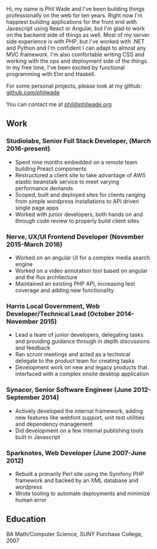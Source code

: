 <style>
	body {
		margin: 0 25%;
	}
</style>
Hi, my name is Phil Wade and I've been building things professionally on the web for ten years.
Right now I'm happiest building applications for the front end with Javascript using React or Angular, but I'm glad to work on the backend side of things as well.
Most of my server side experience is with PHP, but I've worked with .NET and Python and I'm confident I can adapt to almost any
MVC framework. I'm also comfortable writing CSS and working with the ops and deployment side of the things. In my free time, I've been excited by functional programming
with Elm and Haskell.

For some personal projects, please look at my github: <a href="https://github.com/philwade">github.com/philwade</a>

You can contact me at <a href="mailto:phil@philwade.org">phil@philwade.org</a>

## Work

### Studiolabs, Senior Full Stack Developer, (March 2016-present)
- Spent nine months embedded on a remote team building Preact components
- Restructured a client site to take advantage of AWS elastic beanstalk service to meet varying performance demands
- Scoped, built and deployed sites for clients ranging from simple wordpress installations to API driven single page apps
- Worked with junior developers, both hands on and through code review to properly build client sites

### Nerve, UX/UI Frontend Developer (November 2015-March 2016)
- Worked on an angular UI for a complex media search engine
- Worked on a video annotation tool based on angular and the flux architecture
- Maintained an existing PHP API, increasing test coverage and adding new functionality

### Harris Local Government, Web Developer/Technical Lead (October 2014-November 2015)
- Lead a team of junior developers, delegating tasks and providing guidance through in depth discussions and feedback
- Ran scrum meetings and acted as a technical delegate to the product team for creating tasks
- Development work on new and legacy products that interfaced with a complex onsite desktop application

### Synacor, Senior Software Engineer (June 2012-September 2014)
- Actively developed the internal framework, adding new features like webfont support, unit test utilities and dependency management
- Did development on a few internal publishing tools built in Javascript

### Sparknotes, Web Developer (June 2007-June 2012)
- Rebuilt a primarily Perl site using the Symfony PHP framework and backed by an XML database and wordpress
- Wrote tooling to automate deployments and minimize human error

## Education
BA Math/Computer Science, SUNY Purchase College, 2007
